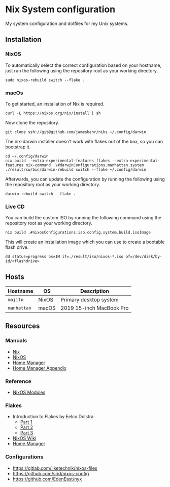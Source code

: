 # Nix System configuration
My system configuration and dotfiles for my Unix systems.

## Installation
### NixOS
To automatically select the correct configuration based on your hostname, just
run the following using the repository root as your working directory.

    sudo nixos-rebuild switch --flake .

### macOs
To get started, an installation of Nix is required.

    curl -L https://nixos.org/nix/install | sh

Now clone the repository.

    git clone ssh://git@github.com/jamesbehr/niks ~/.config/darwin

The nix-darwin installer doesn't work with flakes out of the box, so you can
bootstrap it.

    cd ~/.config/darwin
    nix build --extra-experimental-features flakes --extra-experimental-features nix-command .\#darwinConfigurations.manhattan.system
    ./result/sw/bin/darwin-rebuild switch --flake ~/.config/darwin

Afterwards, you can update the configuration by running the following using the
repository root as your working directory.

    darwin-rebuild switch --flake .

### Live CD
You can build the custom ISO by running the following command using the
repository root as your working directory.

    nix build .#nixosConfigurations.iso.config.system.build.isoImage

This will create an installation image which you can use to create a bootable
flash drive.

    dd status=progress bs=1M if=./result/iso/nixos-*.iso of=/dev/disk/by-id/<flashdrive>

## Hosts
| Hostname    | OS    | Description              |
|-------------|-------|--------------------------|
| `mojito`    | NixOS | Primary desktop system   |
| `manhattan` | macOS | 2019 15-inch MacBook Pro |

## Resources
### Manuals
- [Nix](https://nixos.org/manual/nix/stable/)
- [NixOS](https://nixos.org/manual/nixos/stable/)
- [Home Manager](https://nix-community.github.io/home-manager/)
- [Home Manager Appendix](https://rycee.gitlab.io/home-manager/options.html)

### Reference
- [NixOS Modules](https://nixos.wiki/wiki/NixOS_modules)

### Flakes
- Introduction to Flakes by Eelco Dolstra
  - [Part 1](https://www.tweag.io/blog/2020-05-25-flakes)
  - [Part 2](https://www.tweag.io/blog/2020-06-25-eval-cache)
  - [Part 3](https://www.tweag.io/blog/2020-07-31-nixos-flakes)
- [NixOS Wiki](https://nixos.wiki/wiki/Flakes)
- [Home Manager](https://nix-community.github.io/home-manager/index.html#sec-flakes-nixos-module)

### Configurations
- https://gitlab.com/liketechnik/nixos-files
- https://github.com/srid/nixos-config
- https://github.com/EdenEast/nyx
